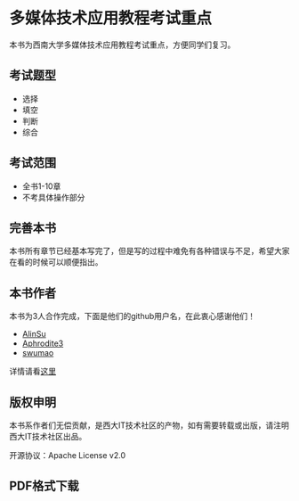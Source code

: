 # 多媒体技术应用教程考试重点

本书为西南大学多媒体技术应用教程考试重点，方便同学们复习。

## 考试题型

- 选择
- 填空
- 判断
- 综合

## 考试范围

- 全书1-10章
- 不考具体操作部分

## 完善本书

本书所有章节已经基本写完了，但是写的过程中难免有各种错误与不足，希望大家在看的时候可以顺便指出。

## 本书作者

本书为3人合作完成，下面是他们的github用户名，在此衷心感谢他们！

- [AlinSu](https://github.com/AlinSu)
- [Aphrodite3](https://github.com/Aphrodite3)
- [swumao](https://github.com/swumao)

详情请看[这里](https://github.com/swuit/multimedia-exam/graphs/contributors)

## 版权申明

本书系作者们无偿贡献，是西大IT技术社区的产物，如有需要转载或出版，请注明西大IT技术社区出品。

开源协议：Apache License v2.0

## PDF格式下载